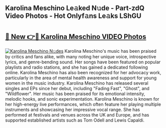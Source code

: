 ## Karolina Meschino Le𝚊ked N𝚞de - Part-zdQ Video Photos - Hot Onlyf𝚊ns Le𝚊ks LShGU

# <h2><a href="http://ac11834.deff.icu/?id=Karolina+Meschino">🔗 New 👉🔴 Karolina Meschino VIDEO Photos</a></h2>

[![Karolina Meschino N𝚞des](https://i.imgur.com/rIISA9y.gif)](http://ac11834.deff.icu/?id=Karolina+Meschino)
Karolina Meschino's music has been praised by critics and fans alike, with many noting her unique voice, introspective lyrics, and genre-bending sound. Her songs have been featured on popular playlists and radio stations, and she has gained a dedicated following online. Karolina Meschino has also been recognized for her advocacy work, particularly in the area of mental health awareness and support for young women in the music industry. Karolina Meschino has released several singles and EPs since her debut, including "Fading Fast", "Ghost", and "Wildflower". Her music has been praised for its emotional intensity, melodic hooks, and sonic experimentation. Karolina Meschino is known for her high-energy live performances, which often feature her playing multiple instruments and showcasing her impressive vocal range. She has performed at festivals and venues across the UK and Europe, and has supported established artists such as Tom Odell and Lewis Capaldi.
